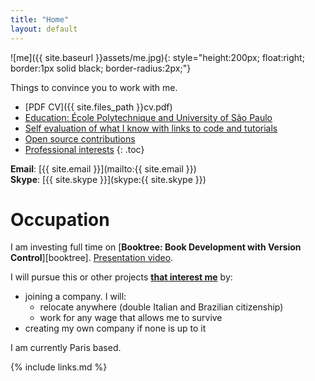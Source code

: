```yaml
---
title: "Home"
layout: default
---
```


![me]({{ site.baseurl }}assets/me.jpg){: style="height:200px; float:right; border:1px solid black; border-radius:2px;"}

Things to convince you to work with me.

- [PDF CV]({{ site.files_path }}cv.pdf)
- [Education: École Polytechnique and University of São Paulo](education)
- [Self evaluation of what I know with links to code and tutorials](self-evaluation)
- [Open source contributions](contrib)
- [Professional interests](interests)
{: .toc}

**Email**: [{{ site.email }}](mailto:{{ site.email }})  
**Skype**: [{{ site.skype }}](skype:{{ site.skype }})

# Occupation

I am investing full time on [**Booktree: Book Development with Version Control**][booktree]. [Presentation video](https://www.youtube.com/watch?v=jTrZ6Zb39K8).

I will pursue this or other projects [**that interest me**](/interests) by:

- joining a company. I will:
    - relocate anywhere (double Italian and Brazilian citizenship)
    - work for any wage that allows me to survive
- creating my own company if none is up to it

I am currently Paris based.

{% include links.md %}
